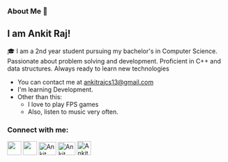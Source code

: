 
 ### About Me 🚀
## I am Ankit Raj!
 
🎓 I am a 2nd year student pursuing my bachelor's in Computer Science. Passionate about problem solving and development. Proficient in C++ and data structures. Always ready to learn new technologies

*   You can contact me at [ankitrajcs13@gmail.com](mailto:ankitrajcs13@gmail.com)
*   I'm learning Development.
*   Other than this:
       - I love to play FPS games
       - Also, listen to music very often.




<h3 align="left">Connect with me:</h3>
<p align="left">
<p align="left"> 
 <a href="https://www.linkedin.com/in/ankitraj13/" target="_blank" rel="noreferrer"><img src="https://raw.githubusercontent.com/danielcranney/readme-generator/main/public/icons/socials/linkedin.svg" width="32" height="32" /></a> 
 <a href="https://www.twitter.com/anki__13" target="_blank" rel="noreferrer"><img src="https://raw.githubusercontent.com/danielcranney/readme-generator/main/public/icons/socials/twitter.svg" width="32" height="32" /></a>
 <a href="https://www.codechef.com/users/ankitraj_13" target="blank"><img src="https://cdn.jsdelivr.net/npm/simple-icons@3.1.0/icons/codechef.svg" alt="Ankit Raj" height="30" width="40" /></a>
<a href="https://www.hackerrank.com/ankitrajcs13" target="blank"><img  src="https://raw.githubusercontent.com/rahuldkjain/github-profile-readme-generator/master/src/images/icons/Social/hackerrank.svg" alt="Ankit Raj" height="30" width="40" /></a>
<a href="https://leetcode.com/Anki_13/" target="blank"><img  src="https://raw.githubusercontent.com/rahuldkjain/github-profile-readme-generator/master/src/images/icons/Social/leet-code.svg" alt="Ankit Raj" height="32" width="32" /></a> 
 </p>
